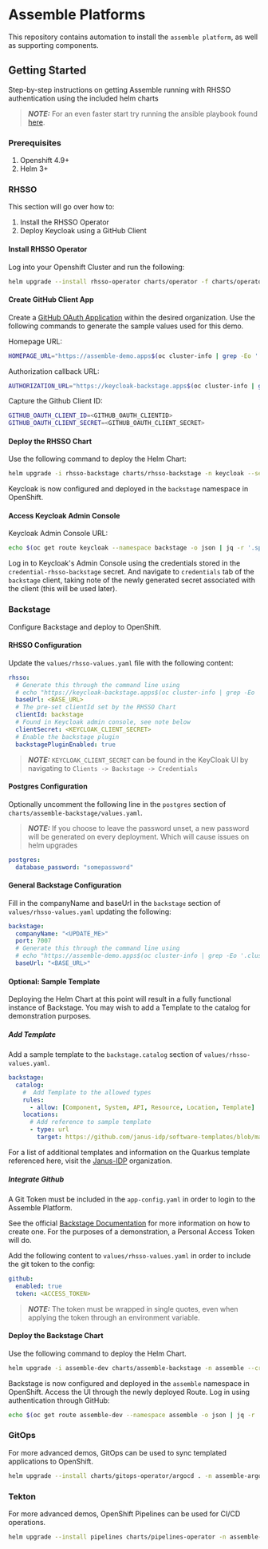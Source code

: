 # Assemble Platforms

This repository contains automation to install the `assemble platform`, as well as supporting components.

## Getting Started

Step-by-step instructions on getting Assemble running with RHSSO authentication using the included helm charts


> **_NOTE:_** For an even faster start try running the ansible playbook found [here](./ansible/README.md).

### Prerequisites

1. Openshift 4.9+
1. Helm 3+

### RHSSO

This section will go over how to:

1. Install the RHSSO Operator
2. Deploy Keycloak using a GitHub Client

#### Install RHSSO Operator

Log into your Openshift Cluster and run the following:

```sh
helm upgrade --install rhsso-operator charts/operator -f charts/operator/values-rhsso-operator.yaml -n backstage --create-namespace
```

#### Create GitHub Client App

Create a [GitHub OAuth Application](https://docs.github.com/en/developers/apps/building-oauth-apps/creating-an-oauth-app) within the desired organization.  Use the following commands to generate the sample values used for this demo.

Homepage URL:

```sh
HOMEPAGE_URL="https://assemble-demo.apps$(oc cluster-info | grep -Eo '.cluster(.*?).com')"
```

Authorization callback URL:

```sh
AUTHORIZATION_URL="https://keycloak-backstage.apps$(oc cluster-info | grep -Eo '.cluster(.*?).com')/auth/realms/backstage/broker/github/endpoint"
```

Capture the Github Client ID:

```sh
GITHUB_OAUTH_CLIENT_ID=<GITHUB_OAUTH_CLIENTID>
GITHUB_OAUTH_CLIENT_SECRET=<GITHUB_OAUTH_CLIENT_SECRET>
```

#### Deploy the RHSSO Chart

Use the following command to deploy the Helm Chart:

```sh
helm upgrade -i rhsso-backstage charts/rhsso-backstage -n keycloak --set keycloak.realm.identityProvider.clientId=$GITHUB_OAUTH_CLIENT_ID --set keycloak.realm.identityProvider.clientSecret=$GITHUB_OAUTH_CLIENT_SECRET --set backstage.host="assemble-demo.apps$(oc cluster-info | grep -Eo '.cluster(.*?).com')"
```

Keycloak is now configured and deployed in the `backstage` namespace in OpenShift.

#### Access Keycloak Admin Console

Keycloak Admin Console URL:

```sh
echo $(oc get route keycloak --namespace backstage -o json | jq -r '.spec.host')/auth/admin/
```

Log in to Keycloak's Admin Console using the credentials stored in the `credential-rhsso-backstage` secret.  And navigate to `credentials` tab of the `backstage` client, taking note of the newly generated secret associated with the client (this will be used later).

### Backstage

Configure Backstage and deploy to OpenShift.

#### RHSSO Configuration

Update the `values/rhsso-values.yaml` file with the following content:

```yaml
rhsso:
  # Generate this through the command line using
  # echo "https://keycloak-backstage.apps$(oc cluster-info | grep -Eo '.cluster(.*?).com')/auth"
  baseUrl: <BASE_URL>
  # The pre-set clientId set by the RHSSO Chart
  clientId: backstage
  # Found in Keycloak admin console, see note below
  clientSecret: <KEYCLOAK_CLIENT_SECRET>
  # Enable the backstage plugin
  backstagePluginEnabled: true
```

> **_NOTE:_** `KEYCLOAK_CLIENT_SECRET` can be found in the KeyCloak UI by navigating to `Clients -> Backstage -> Credentials`

#### Postgres Configuration

Optionally uncomment the following line in the `postgres` section of `charts/assemble-backstage/values.yaml`.  

> **_NOTE:_** If you choose to leave the password unset, a new password will be generated on every deployment. Which will cause issues on helm upgrades

```yaml
postgres:
  database_password: "somepassword"
```

#### General Backstage Configuration

Fill in the companyName and baseUrl in the `backstage` section of `values/rhsso-values.yaml` updating the following:

```yaml
backstage:
  companyName: "<UPDATE_ME>"
  port: 7007
  # Generate this through the command line using
  # echo "https://assemble-demo.apps$(oc cluster-info | grep -Eo '.cluster(.*?).com')"
  baseUrl: "<BASE_URL>"
```

#### Optional: Sample Template

Deploying the Helm Chart at this point will result in a fully functional instance of Backstage.  You may wish to add a Template to the catalog for demonstration purposes.

##### Add Template

Add a sample template to the `backstage.catalog` section of `values/rhsso-values.yaml`.

```yaml
backstage:
  catalog:
    #  Add Template to the allowed types
    rules:
      - allow: [Component, System, API, Resource, Location, Template]
    locations:
      # Add reference to sample template
      - type: url
        target: https://github.com/janus-idp/software-templates/blob/main/scaffolder-templates/quarkus-web-template/template.yaml
```

For a list of additional templates and information on the Quarkus template referenced here, visit the [Janus-IDP](https://github.com/janus-idp/software-templates) organization.

##### Integrate Github

A Git Token must be included in the `app-config.yaml` in order to login to the Assemble Platform.

See the official [Backstage Documentation](https://backstage.io/docs/getting-started/configuration#setting-up-a-github-integration) for more information on how to create one.  For the purposes of a demonstration, a Personal Access Token will do.

Add the following content to `values/rhsso-values.yaml` in order to include the git token to the config:

```yaml
github:
  enabled: true
  token: <ACCESS_TOKEN>
```

> **_NOTE:_**  The token must be wrapped in single quotes, even when applying the token through an environment variable.

#### Deploy the Backstage Chart

Use the following command to deploy the Helm Chart.

```sh
helm upgrade -i assemble-dev charts/assemble-backstage -n assemble --create-namespace -f values/rhsso-values.yaml
```

Backstage is now configured and deployed in the `assemble` namespace in OpenShift.  Access the UI through the newly deployed Route.  Log in using authentication through GitHub:

```sh
echo $(oc get route assemble-dev --namespace assemble -o json | jq -r '.spec.host')
```

### GitOps

For more advanced demos, GitOps can be used to sync templated applications to OpenShift.

```sh
helm upgrade --install charts/gitops-operator/argocd . -n assemble-argocd --create-namespace
```

### Tekton

For more advanced demos, OpenShift Pipelines can be used for CI/CD operations.

```sh
helm upgrade --install pipelines charts/pipelines-operator -n assemble-pipelines --create-namespace
```
